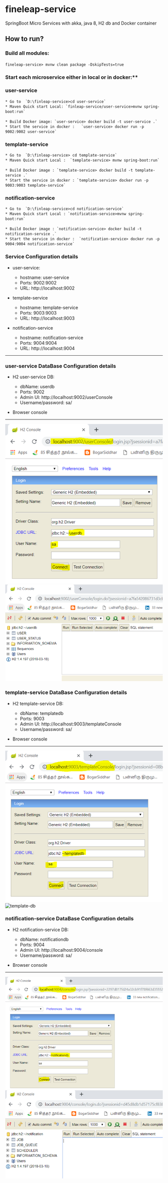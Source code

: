 # fineleap-service
  SpringBoot Micro Services with akka, java 8, H2 db and Docker container

## How to run?



### Build all modules:


`fineleap-service> mvnw clean package -DskipTests=true`

### Start each microservice either in local or in docker:**

### user-service

    * Go to  `D:\finleap-service>cd user-service`
    * Maven Quick start Local: `finleap-service/user-service>mvnw spring-boot:run`

    * Build Docker image: `user-service> docker build -t user-service .`
    * Start the service in docker :   `user-service> docker run -p 9002:9002 user-service`


### template-service
    * Go to  `D:\finleap-service> cd template-service`
    * Maven Quick start Local :  `template-service> mvnw spring-boot:run`

    * Build Docker image : `template-service> docker build -t template-service .`
    * Start the service in docker : `template-service> docker run -p 9003:9003 template-service`


### notification-service
    * Go to  `D:\finleap-service>cd notification-service`
    * Maven Quick start Local : `notification-service>mvnw spring-boot:run`

    * Build Docker image : `notification-service> docker build -t notification-service .`
    * Start the service in docker :  `notification-service> docker run -p 9004:9004 notification-service`


### Service Configuration details

* user-service:
    * hostname: user-service
    * Ports: 9002:9002
    * URL: http://localhost:9002

* template-service
    * hostname: template-service
    * Ports: 9003:9003
    * URL: http://localhost:9003

* notification-service
    * hostname: notification-service
    * Ports: 9004:9004
    * URL: http://localhost:9004

--------------------------------------------------------------------------------

### user-service DataBase Configuration details

* H2 user-service DB:
     * dbName: userdb
     * Ports: 9002
     * Admin UI: http://localhost:9002/userConsole
     * Username/password: sa/

* Browser console
------------------------------------------------------

![user-db](https://github.com/kalidassmk/finleap-service/blob/master/setup/user/user-service-local-db-connection-1.PNG)
![user-db](https://github.com/kalidassmk/finleap-service/blob/master/setup/user/user-service-local-db-connection-2.PNG)

### template-service DataBase Configuration details


* H2 template-service DB:
     * dbName: templatedb
     * Ports: 9003
     * Admin UI: http://localhost:9003/templateConsole
     * Username/password: sa/

* Browser console
------------------------------------------------------


![template-db](https://github.com/kalidassmk/finleap-service/blob/master/setup/template/template-service-local-db-connection-1.PNG)
![template-db](https://github.com/kalidassmk/finleap-service/blob/master/setup/template/template-service-local-db-connection-2)


### notification-service DataBase Configuration details


* H2 notification-service DB:
     * dbName: notificationdb
     * Ports: 9004
     * Admin UI: http://localhost:9004/console
     * Username/password: sa/

* Browser console
------------------------------------------------------

![notification-db](https://github.com/kalidassmk/finleap-service/blob/master/setup/notification/notification-local-db-connection.PNG)
![notification-db](https://github.com/kalidassmk/finleap-service/blob/master/setup/notification/notification-local-db-connection-2.PNG)

